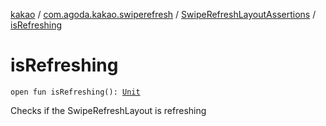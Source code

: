 [kakao](../../index.md) / [com.agoda.kakao.swiperefresh](../index.md) / [SwipeRefreshLayoutAssertions](index.md) / [isRefreshing](./is-refreshing.md)

# isRefreshing

`open fun isRefreshing(): `[`Unit`](https://kotlinlang.org/api/latest/jvm/stdlib/kotlin/-unit/index.html)

Checks if the SwipeRefreshLayout is refreshing

